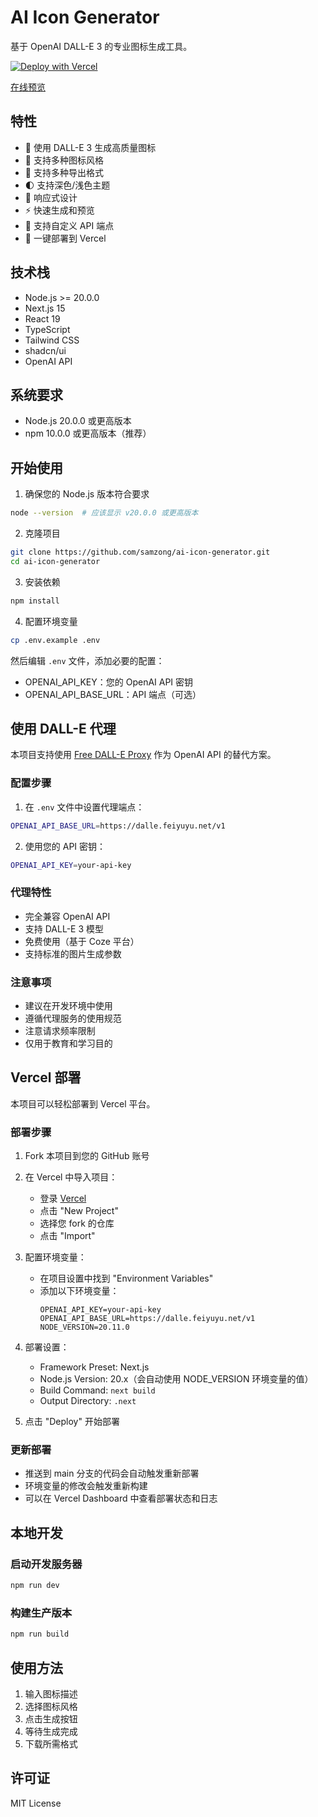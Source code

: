 # AI Icon Generator

基于 OpenAI DALL-E 3 的专业图标生成工具。

[![Deploy with Vercel](https://vercel.com/button)](https://vercel.com/new/clone?repository-url=https%3A%2F%2Fgithub.com%2Fsamzong%2Fai-icon-generator&env=OPENAI_API_KEY,OPENAI_API_BASE_URL,NODE_VERSION&envDescription=API%20密钥和端点配置&envLink=https%3A%2F%2Fgithub.com%2Fsamzong%2Fai-icon-generator%23%E9%85%8D%E7%BD%AE%E7%8E%AF%E5%A2%83%E5%8F%98%E9%87%8F&project-name=ai-icon-generator&repository-name=ai-icon-generator&demo-title=AI%20Icon%20Generator&demo-description=基于%20OpenAI%20DALL-E%203%20的专业图标生成工具&demo-url=https%3A%2F%2Fai-icon-generator.vercel.app&demo-image=https%3A%2F%2Fraw.githubusercontent.com%2Fsamzong%2Fai-icon-generator%2Fmain%2Fpublic%2Fdemo.png)

[在线预览](https://ai-icon-generator-fawn.vercel.app)

## 特性

- 🎨 使用 DALL-E 3 生成高质量图标
- 🎯 支持多种图标风格
- 💾 支持多种导出格式
- 🌓 支持深色/浅色主题
- 📱 响应式设计
- ⚡️ 快速生成和预览
- 🔄 支持自定义 API 端点
- 🚀 一键部署到 Vercel

## 技术栈

- Node.js >= 20.0.0
- Next.js 15
- React 19
- TypeScript
- Tailwind CSS
- shadcn/ui
- OpenAI API

## 系统要求

- Node.js 20.0.0 或更高版本
- npm 10.0.0 或更高版本（推荐）

## 开始使用

1. 确保您的 Node.js 版本符合要求
```bash
node --version  # 应该显示 v20.0.0 或更高版本
```

2. 克隆项目
```bash
git clone https://github.com/samzong/ai-icon-generator.git
cd ai-icon-generator
```

3. 安装依赖
```bash
npm install
```

4. 配置环境变量
```bash
cp .env.example .env
```
然后编辑 `.env` 文件，添加必要的配置：
- OPENAI_API_KEY：您的 OpenAI API 密钥
- OPENAI_API_BASE_URL：API 端点（可选）

## 使用 DALL-E 代理

本项目支持使用 [Free DALL-E Proxy](https://github.com/Feiyuyu0503/free-dall-e-proxy) 作为 OpenAI API 的替代方案。

### 配置步骤

1. 在 `.env` 文件中设置代理端点：
```bash
OPENAI_API_BASE_URL=https://dalle.feiyuyu.net/v1
```

2. 使用您的 API 密钥：
```bash
OPENAI_API_KEY=your-api-key
```

### 代理特性

- 完全兼容 OpenAI API
- 支持 DALL-E 3 模型
- 免费使用（基于 Coze 平台）
- 支持标准的图片生成参数

### 注意事项

- 建议在开发环境中使用
- 遵循代理服务的使用规范
- 注意请求频率限制
- 仅用于教育和学习目的

## Vercel 部署

本项目可以轻松部署到 Vercel 平台。

### 部署步骤

1. Fork 本项目到您的 GitHub 账号

2. 在 Vercel 中导入项目：
   - 登录 [Vercel](https://vercel.com)
   - 点击 "New Project"
   - 选择您 fork 的仓库
   - 点击 "Import"

3. 配置环境变量：
   - 在项目设置中找到 "Environment Variables"
   - 添加以下环境变量：
     ```
     OPENAI_API_KEY=your-api-key
     OPENAI_API_BASE_URL=https://dalle.feiyuyu.net/v1
     NODE_VERSION=20.11.0
     ```

4. 部署设置：
   - Framework Preset: Next.js
   - Node.js Version: 20.x（会自动使用 NODE_VERSION 环境变量的值）
   - Build Command: `next build`
   - Output Directory: `.next`

5. 点击 "Deploy" 开始部署

### 更新部署

- 推送到 main 分支的代码会自动触发重新部署
- 环境变量的修改会触发重新构建
- 可以在 Vercel Dashboard 中查看部署状态和日志

## 本地开发

### 启动开发服务器
```bash
npm run dev
```

### 构建生产版本
```bash
npm run build
```

## 使用方法

1. 输入图标描述
2. 选择图标风格
3. 点击生成按钮
4. 等待生成完成
5. 下载所需格式

## 许可证

MIT License
